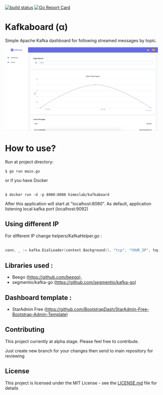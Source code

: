 [![build status](https://circleci.com/gh/docker/cli.svg?style=shield)](https://circleci.com/gh/semihtok/Kafkaboard/tree/master)  [![Go Report Card](https://goreportcard.com/badge/github.com/semihtok/Kafkaboard)](https://goreportcard.com/report/github.com/semihtok/Kafkaboard)

Kafkaboard (α)
==========

Simple Apache Kafka dashboard for following streamed messages by topic.

![alt text](screenshots/screenshot.png "Kafkaboard")

How to use?
===========

Run at project directory:

```
$ go run main.go
```
or if you have Docker

```

$ docker run -d -p 8080:8080 himeslab/kafkaboard

```

After this application will start at "localhost:8080". As default, application listening local kafka port (localhost:9092)

## Using different IP

For different IP change helpers/KafkaHelper.go :

```go

conn, _ := kafka.DialLeader(context.Background(), "tcp", "YOUR_IP", topic, partition)

```

## Libraries used : 
- Beego (https://github.com/beego), 
- segmentio/kafka-go (https://github.com/segmentio/kafka-go)

## Dashboard template : 

- StarAdmin Free (https://github.com/BootstrapDash/StarAdmin-Free-Bootstrap-Admin-Template)

## Contributing

This project currently at alpha stage. Please feel free to contribute.

Just create new branch for your changes then send to main repository for reviewing

## License

This project is licensed under the MIT License - see the [LICENSE.md](LICENSE.md) file for details